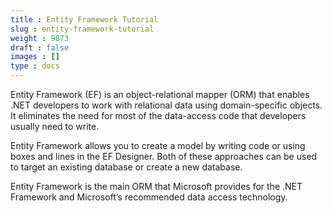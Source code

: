```yaml
---
title : Entity Framework Tutorial
slug : entity-framework-tutorial
weight : 9873
draft : false
images : []
type : docs
---
```


Entity Framework (EF) is an object-relational mapper (ORM) that enables .NET developers to work with relational data using domain-specific objects. It eliminates the need for most of the data-access code that developers usually need to write.

Entity Framework allows you to create a model by writing code or using boxes and lines in the EF Designer. Both of these approaches can be used to target an existing database or create a new database.

Entity Framework is the main ORM that Microsoft provides for the .NET Framework and Microsoft’s recommended data access technology.


